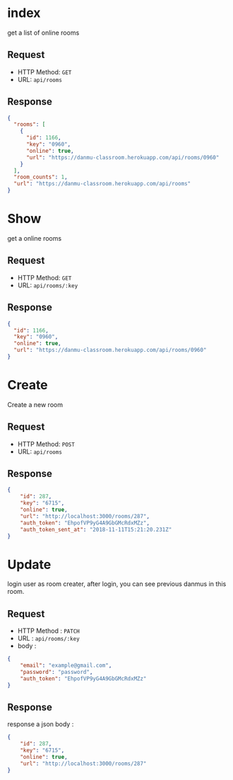 # index

get a list of online rooms

## Request

-   HTTP Method: `GET`
-   URL: `api/rooms`

## Response

```json
{
  "rooms": [
    {
      "id": 1166,
      "key": "0960",
      "online": true,
      "url": "https://danmu-classroom.herokuapp.com/api/rooms/0960"
    }
  ],
  "room_counts": 1,
  "url": "https://danmu-classroom.herokuapp.com/api/rooms"
}
```

# Show

get a online rooms

## Request

-   HTTP Method: `GET`
-   URL: `api/rooms/:key`

## Response

```json
{
  "id": 1166,
  "key": "0960",
  "online": true,
  "url": "https://danmu-classroom.herokuapp.com/api/rooms/0960"
}
```

# Create

Create a new room

## Request

-   HTTP Method: `POST`
-   URL: `api/rooms`

## Response

```json
{
	"id": 287,
	"key": "6715",
	"online": true,
	"url": "http://localhost:3000/rooms/287",
	"auth_token": "EhpofVP9yG4A9GbGMcRdxMZz",
	"auth_token_sent_at": "2018-11-11T15:21:20.231Z"
}
```

# Update

login user as room creater, after login, you can see previous danmus in this room.

## Request

-   HTTP Method : `PATCH`
-   URL : `api/rooms/:key`
-   body :

```json
{
	"email": "example@gmail.com",
	"password": "password",
	"auth_token": "EhpofVP9yG4A9GbGMcRdxMZz"
}
```

## Response

response a json body :

```json
{
	"id": 287,
	"key": "6715",
	"online": true,
	"url": "http://localhost:3000/rooms/287"
}
```
